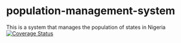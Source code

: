 # population-management-system
This is a system that manages the population of states in Nigeria
[![Coverage Status](https://coveralls.io/repos/github/DinmaOtutu/population-management-system/badge.svg?branch=master)](https://coveralls.io/github/DinmaOtutu/population-management-system?branch=master)